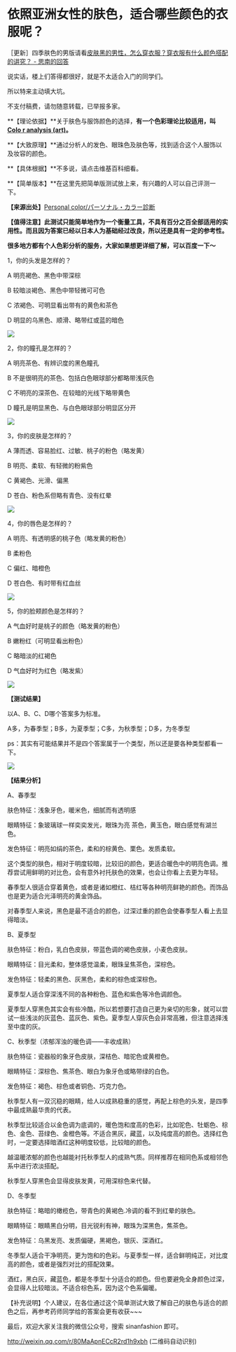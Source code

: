 # 依照亚洲女性的肤色，适合哪些颜色的衣服呢？

［更新］四季肤色的男版请看[皮肤黑的男性，怎么穿衣服？穿衣服有什么颜色搭配的讲究？ - 思南的回答](http://www.zhihu.com/question/20801095/answer/74674175)

说实话，楼上们答得都很好，就是不太适合入门的同学们。

所以特来主动填大坑。

不支付稿费，请勿随意转载，已举报多家。

**【理论依据】**关于肤色与服饰颜色的选择，**有一个色彩理论比较适用，叫[Colo r analysis (art)](http://en.wikipedia.org/wiki/Color_analysis_%28art%29)。**

**【大致原理】**通过分析人的发色、眼珠色及肤色等，找到适合这个人服饰以及妆容的颜色。

**【具体根据】**不多说，请点击维基百科细看。

**【简单版本】**在这里先把简单版测试放上来，有兴趣的人可以自己评测一下。

**【来源出处】**[Personal color/パーソナル・カラー診断](http://www.geocities.jp/net_t3/color/personal04.html)

**【值得注意】此测试只能简单地作为一个衡量工具，不具有百分之百全部适用的实用性。而且因为答案已经以日本人为基础经过改良，所以还是具有一定的参考性。**

**很多地方都有个人色彩分析的服务，大家如果想更详细了解，可以百度一下～**

1，你的头发是怎样的？

A 明亮褐色、黑色中带深棕

B 较暗淡褐色、黑色中带轻微可可色

C 浓褐色、可明显看出带有的黄色和茶色

D 明显的乌黑色、顺滑、略带红或蓝的暗色

![](https://pic2.zhimg.com/50/034437c3d0588e893600e4835c7611aa_b.jpg)

2，你的瞳孔是怎样的？

A 明亮茶色、有辨识度的黑色瞳孔

B 不是很明亮的茶色、包括白色眼球部分都略带浅灰色

C 不明亮的深茶色、在较暗的光线下略带黄色

D 瞳孔是明显黑色、与白色眼球部分明显区分开

![](https://pic2.zhimg.com/50/57ed00c71028342f84f3b9cb6b88276e_b.jpg)

3，你的皮肤是怎样的？

A 薄而透、容易脸红、过敏、桃子的粉色（略发黄）

B 明亮、柔软、有轻微的粉紫色

C 黄褐色、光滑、偏黑

D 苍白、粉色系但略有青色、没有红晕

![](https://pic4.zhimg.com/50/6acca4de1e8820ebcbab6c6d1903166b_b.jpg)

4，你的唇色是怎样的？

A 明亮、有透明感的桃子色（略发黄的粉色）

B 柔粉色

C 偏红、暗橙色

D 苍白色、有时带有红血丝

![](https://pic3.zhimg.com/50/fb714be0c4a8aa55acb2249ae7c0ee5b_b.jpg)

5，你的脸颊颜色是怎样的？

A 气血好时是桃子的颜色（略发黄的粉色）

B 嫩粉红（可明显看出粉色）

C 略暗淡的红褐色

D 气血好时为红色（略发紫）

![](https://pic2.zhimg.com/50/9f62c526a396fb8c41369c6b63aca7b0_b.jpg)

**【测试结果】**

以A、B、C、D哪个答案多为标准。

A多，为春季型；B多，为夏季型；C多，为秋季型；D多，为冬季型

ps：其实有可能结果并不是四个答案属于一个类型，所以还是要各种类型都看一下。

![](https://pic4.zhimg.com/50/01e4277cd133a93378c0997e362dbf5c_b.jpg)

**【结果分析】**

A、春季型

肤色特征：浅象牙色，暖米色，细腻而有透明感

眼睛特征：象玻璃球一样奕奕发光，眼珠为亮 茶色，黄玉色，眼白感觉有湖兰色。

发色特征：明亮如绢的茶色，柔和的棕黄色、栗色。发质柔软。

这个类型的肤色，相对于明度较暗，比较旧的颜色，更适合暖色中的明亮色调。推荐尝试用鲜明的对比色，会有意外衬托肤色的效果，也会让你看上去更为年轻。

春季型人很适合穿着黄色，或者是诸如橙红、桔红等各种明亮鲜艳的颜色。而饰品也是更为适合光泽明亮的黄金饰品。

对春季型人来说，黑色是最不适合的颜色，过深过重的颜色会使春季型人看上去显得暗淡。

B、夏季型

肤色特征：粉白，乳白色皮肤，带蓝色调的褐色皮肤，小麦色皮肤。

眼睛特征：目光柔和，整体感觉温柔，眼珠呈焦茶色，深棕色。

发色特征：轻柔的黑色、灰黑色，柔和的棕色或深棕色。

夏季型人适合穿深浅不同的各种粉色、蓝色和紫色等冷色调颜色。

夏季型人穿黑色其实会有些冷酷，所以若想要打造自己更为亲切的形象，就可以尝试一些浅淡的灰蓝色、蓝灰色、紫色。夏季型人穿灰色会非常高雅，但注意选择浅至中度的灰。

C、秋季型（浓郁浑浊的暖色调——丰收成熟）

肤色特征：瓷器般的象牙色皮肤，深桔色、暗驼色或黄橙色。

眼睛特征：深棕色、焦茶色、眼白为象牙色或略带绿的白色。

发色特征：褐色、棕色或者铜色、巧克力色。

秋季型人有一双沉稳的眼睛，给人以成熟稳重的感觉，再配上棕色的头发，是四季中最成熟最华贵的代表。

秋季型比较适合以金色调为底调的，暖色饱和度高的色彩，比如驼色、牡蛎色、棕色、金色、苔绿色、金橙色等。不适合黑灰，藏蓝，以及纯度高的颜色。选择红色时，一定要选择暗酒红这种明度较低，比较暗的颜色。

越温暖浓郁的颜色也越能衬托秋季型人的成熟气质。同样推荐在相同色系或相邻色系中进行浓淡搭配。

秋季型人穿黑色会显得皮肤发黄，可用深棕色来代替。

D、冬季型

肤色特征：略暗的橄榄色，带青色的黄褐色.冷调的看不到红晕的肤色。

眼睛特征：眼睛黑白分明，目光锐利有神，眼珠为深黑色，焦茶色。

发色特征：乌黑发亮、发质偏硬，黑褐色，银灰、深酒红。

冬季型人适合干净明亮，更为饱和的色彩。与夏季型一样，适合鲜明纯正，对比度高的颜色，或者是强烈对比的搭配效果。  

酒红，黑白灰，藏蓝色，都是冬季型十分适合的颜色。但也要避免全身颜色过深，会显得人比较暗淡。不适合棕色系，因为这个色系偏暖。

【补充说明】个人建议，在各位通过这个简单测试大致了解自己的肤色与适合的颜色之后，再参考药师同学给的答案会更有收获~~~

最后，欢迎大家关注我的微信公众号，搜索 sinanfashion 即可。

[<span>http://</span><span>weixin.qq.com/r/80MaApn</span><span>ECcR2rd1h9xbh</span><span></span>](http://weixin.qq.com/r/80MaApnECcR2rd1h9xbh) (二维码自动识别)